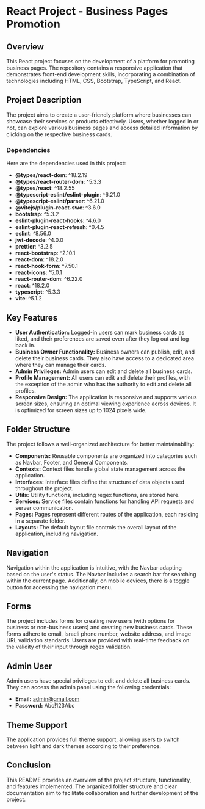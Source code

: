 # React Project - Business Pages Promotion

## Overview

This React project focuses on the development of a platform for promoting business pages. The repository contains a responsive application that demonstrates front-end development skills, incorporating a combination of technologies including HTML, CSS, Bootstrap, TypeScript, and React.

## Project Description

The project aims to create a user-friendly platform where businesses can showcase their services or products effectively. Users, whether logged in or not, can explore various business pages and access detailed information by clicking on the respective business cards.

### Dependencies

Here are the dependencies used in this project:

- **@types/react-dom**: ^18.2.19
- **@types/react-router-dom**: ^5.3.3
- **@types/react**: ^18.2.55
- **@typescript-eslint/eslint-plugin**: ^6.21.0
- **@typescript-eslint/parser**: ^6.21.0
- **@vitejs/plugin-react-swc**: ^3.6.0
- **bootstrap**: ^5.3.2
- **eslint-plugin-react-hooks**: ^4.6.0
- **eslint-plugin-react-refresh**: ^0.4.5
- **eslint**: ^8.56.0
- **jwt-decode**: ^4.0.0
- **prettier**: ^3.2.5
- **react-bootstrap**: ^2.10.1
- **react-dom**: ^18.2.0
- **react-hook-form**: ^7.50.1
- **react-icons**: ^5.0.1
- **react-router-dom**: ^6.22.0
- **react**: ^18.2.0
- **typescript**: ^5.3.3
- **vite**: ^5.1.2

## Key Features

- **User Authentication:** Logged-in users can mark business cards as liked, and their preferences are saved even after they log out and log back in.
- **Business Owner Functionality:** Business owners can publish, edit, and delete their business cards. They also have access to a dedicated area where they can manage their cards.
- **Admin Privileges:** Admin users can edit and delete all business cards.
- **Profile Management:** All users can edit and delete their profiles, with the exception of the admin who has the authority to edit and delete all profiles.
- **Responsive Design:** The application is responsive and supports various screen sizes, ensuring an optimal viewing experience across devices. It is optimized for screen sizes up to 1024 pixels wide.

## Folder Structure

The project follows a well-organized architecture for better maintainability:

- **Components:** Reusable components are organized into categories such as Navbar, Footer, and General Components.
- **Contexts:** Context files handle global state management across the application.
- **Interfaces:** Interface files define the structure of data objects used throughout the project.
- **Utils:** Utility functions, including regex functions, are stored here.
- **Services:** Service files contain functions for handling API requests and server communication.
- **Pages:** Pages represent different routes of the application, each residing in a separate folder.
- **Layouts:** The default layout file controls the overall layout of the application, including navigation.

## Navigation

Navigation within the application is intuitive, with the Navbar adapting based on the user's status. The Navbar includes a search bar for searching within the current page. Additionally, on mobile devices, there is a toggle button for accessing the navigation menu.

## Forms

The project includes forms for creating new users (with options for business or non-business users) and creating new business cards. These forms adhere to email, Israeli phone number, website address, and image URL validation standards. Users are provided with real-time feedback on the validity of their input through regex validation.

## Admin User

Admin users have special privileges to edit and delete all business cards. They can access the admin panel using the following credentials:

- **Email:** admin@gmail.com
- **Password:** Abc!123Abc

## Theme Support

The application provides full theme support, allowing users to switch between light and dark themes according to their preference.

## Conclusion

This README provides an overview of the project structure, functionality, and features implemented. The organized folder structure and clear documentation aim to facilitate collaboration and further development of the project.

